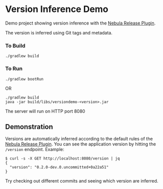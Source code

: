 # Version Inference Demo

Demo project showing version inference with the [Nebula Release Plugin](https://github.com/nebula-plugins/nebula-release-plugin).

The version is inferred using Git tags and metadata.

### To Build

    ./gradlew build
    
### To Run

    ./gradlew bootRun

OR

    ./gradlew build
    java -jar build/libs/versiondemo-<version>.jar
    
The server will run on HTTP port 8080

## Demonstration

Versions are automatically inferred according to the default rules of the 
[Nebula Release Plugin](https://github.com/nebula-plugins/nebula-release-plugin). You can see the application version
by hitting the `/version` endpoint. Example:

    $ curl -s -X GET http://localhost:8080/version | jq
    {
      "version": "0.2.0-dev.0.uncommitted+0a22a51"
    }
    
Try checking out different commits and seeing which version are inferred.
